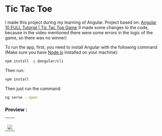 # Tic Tac Toe
I made this project during my learning of Angular. Project based on: <a href="https://www.youtube.com/watch?v=nEC4iYRD5n0">Angular 10 FULL Tutorial | Tic Tac Toe Game</a> (I made some changes to the code, because in the video mentioned there were some errors in the logic of the game, so there was no winner)

To run the app, first, you need to install Angular with the following command (Make sure you have <a href="https://nodejs.org/en/download/">Node.js</a> installed on your machine):
```bash 
npm install -g @angular/cli
``` 
Then run:
```bash 
npm install
``` 
Then just run the command:
```bash 
ng serve --open
``` 


### Preview :

<table width="100%"> 
<tr> 
<td width="100%"> 
<br> 
<img src="https://github.com/jonathanoliveirarocha/Jogo-da-Velha/blob/master/SAMPLE.png"> 
</td> 
</table>
